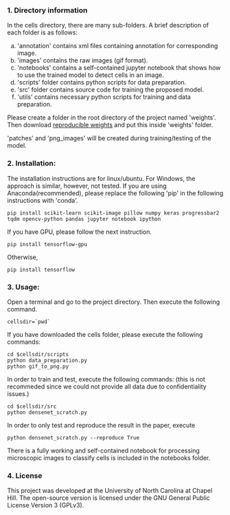 ### 1. Directory information
In the cells directory, there are many sub-folders. A brief description of each folder is as follows:
	<ol type='a'>
	<li>'annotation' contains xml files containing annotation for corresponding image.</li>
	<li>'images' contains the raw images (gif format).</li>
	<li>'notebooks' contains a self-contained jupyter notebook that shows how to use the trained model to detect cells in an image.</li>
	<li>'scripts' folder contains python scripts for data preparation.</li>
	<li>'src' folder contains source code for training the proposed model.</li>
	<li>'utils' contains necessary python scripts for training and data preparation.</li>
	</ol>
	
Please create a folder in the root directory of the project named 'weights'. Then download <a href='https://drive.google.com/file/d/1h9-Xo12b2QoTaGlGdAP6tFyhj1ckLrKH/view?usp=sharing'>reproducible weights</a> and put this inside 'weights' folder.

'patches' and 'png_images' will be created during training/testing of the model.


### 2. Installation:

The installation instructions are for linux/ubuntu. For Windows, the approach is similar, however, not tested. If you are using Anaconda(recommended), please replace the following 'pip' in the following instructions with 'conda'. 

	pip install scikit-learn scikit-image pillow numpy keras progressbar2 tqdm opencv-python pandas jupyter notebook ipython

If you have GPU, please follow the next instruction.
	
	pip install tensorflow-gpu

Otherwise,
	
	pip install tensorflow



### 3. Usage:
	
Open a terminal and go to the project directory. Then execute the following command.

	cellsdir=`pwd`

If you have downloaded the cells folder, please execute the following commands:

	cd $cellsdir/scripts
	python data_preparation.py
	python gif_to_png.py

In order to train and test, execute the following commands: (this is not recommeded since we could not provide all data due to confidentiality issues.)

	cd $cellsdir/src
	python densenet_scratch.py


In order to only test and reproduce the result in the paper, execute

	python densenet_scratch.py --reproduce True


There is a fully working and self-contained notebook for processing microscopic images to classify cells is included in the notebooks folder.

### 4. License

This project was developed at the University of North Carolina at Chapel Hill.
The open-source version is licensed under the GNU General Public License
Version 3 (GPLv3).
